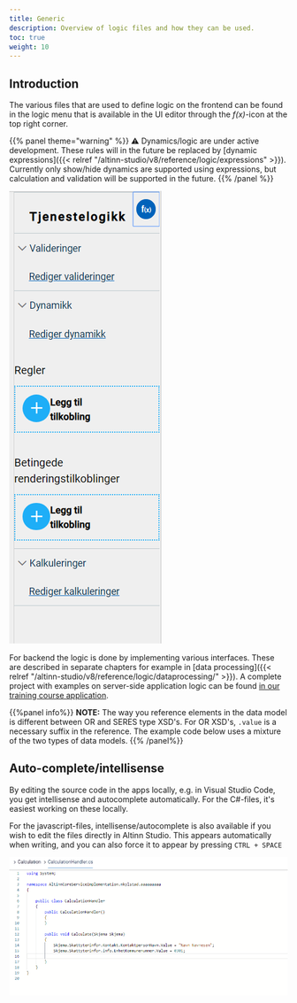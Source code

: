 ```yaml
---
title: Generic
description: Overview of logic files and how they can be used.
toc: true
weight: 10
---
```


## Introduction

The various files that are used to define logic on the frontend can be found in the logic menu
that is available in the UI editor through the _f(x)_-icon at the top right corner.

{{% panel theme="warning" %}}
⚠️ Dynamics/logic are under active development. These rules will in the future be replaced by
[dynamic expressions]({{< relref "/altinn-studio/v8/reference/logic/expressions" >}}). Currently only show/hide dynamics are supported using expressions, but
calculation and validation will be supported in the future.
{{% /panel %}}

![Logic menu](ui-editor-logic-menu.png?height=300px "Logic menu")

For backend the logic is done by implementing various interfaces. These are described in separate chapters for example
in [data processing]({{< relref "/altinn-studio/v8/reference/logic/dataprocessing/" >}}).
A complete project with examples on server-side application logic can be
found [in our training course application](https://altinn.studio/repos/ttd/tilflytter-sogndal-lf/src/branch/master).

{{%panel info%}}
**NOTE:** The way you reference elements in the data model is different between OR and SERES type XSD's.
For OR XSD's, `.value` is a necessary suffix in the reference. The example code below uses a mixture of the two types of
data models.
{{% /panel%}}


## Auto-complete/intellisense

By editing the source code in the apps locally, e.g. in Visual Studio Code, you get intellisense and autocomplete automatically.
For the C#-files, it's easiest working on these locally.

For the javascript-files, intellisense/autocomplete is also available if you wish to edit the files directly in Altinn Studio.
This appears automatically when writing, and you can also force it to appear by pressing `CTRL + SPACE`

![Logic menu - auto-complete/intellisense](datamodel-intellisense.gif "Logic menu - auto-complete/intellisense")
